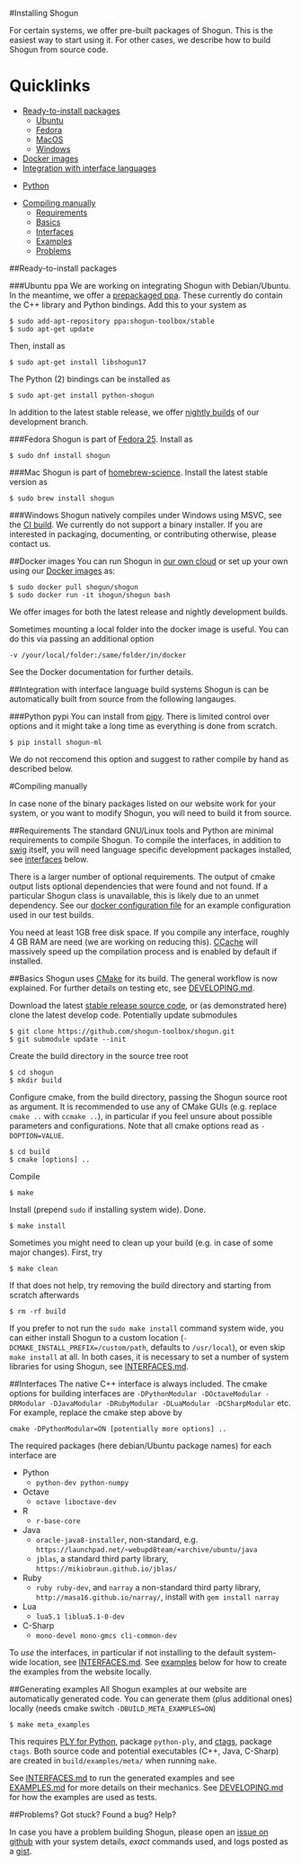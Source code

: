 #Installing Shogun

For certain systems, we offer pre-built packages of Shogun. This is the easiest
way to start using it. For other cases, we describe how to build Shogun from source code.


# Quicklinks
 * [Ready-to-install packages](#binaries)
   - [Ubuntu](#ubuntu)
   - [Fedora](#fedora)
   - [MacOS](#mac)
   - [Windows](#windows)
 * [Docker images](#docker)
 * [Integration with interface languages](#language)
  - [Python](#pipy)
 * [Compiling manually](#manual)
   - [Requirements](#manual-requirements)
   - [Basics](#manual-basics)
   - [Interfaces](#manual-interfaces)
   - [Examples](#manual-examples)
   - [Problems](#manual-problems)
   


##Ready-to-install packages <a name="binaries"></a>

###Ubuntu ppa <a name="ubuntu"></a>
We are working on integrating Shogun with Debian/Ubuntu. In the meantime, we offer a
[prepackaged ppa](https://launchpad.net/~shogun-toolbox/+archive/ubuntu/stable).
These currently do contain the C++ library and Python bindings.
Add this to your system as
    
    $ sudo add-apt-repository ppa:shogun-toolbox/stable
    $ sudo apt-get update
    
Then, install as

    $ sudo apt-get install libshogun17

The Python (2) bindings can be installed as

    $ sudo apt-get install python-shogun

In addition to the latest stable release, we offer [nightly builds](https://launchpad.net/~shogun-toolbox/+archive/ubuntu/nightly) of our
development branch.

###Fedora <a name="fedora"></a>
Shogun is part of [Fedora 25](https://admin.fedoraproject.org/pkgdb/package/rpms/shogun/).
Install as

    $ sudo dnf install shogun
    
    
###Mac <a name="mac"></a>
Shogun is part of [homebrew-science](https://github.com/Homebrew/homebrew-science). Install the latest stable version as

    $ sudo brew install shogun

###Windows <a name="windows"></a>
Shogun natively compiles under Windows using MSVC, see the [CI build](https://ci.appveyor.com/project/vigsterkr/shogun). We currently do not support a binary
installer. If you are interested in packaging, documenting, or contributing otherwise, please contact us.

##Docker images <a name="docker"></a>
You can run Shogun in [our own cloud](cloud.shogun.ml) or set up your own using our
[Docker images](https://hub.docker.com/r/shogun/shogun-dev/) as:

    $ sudo docker pull shogun/shogun
    $ sudo docker run -it shogun/shogun bash
    
We offer images for both the latest release and nightly development builds.
    
Sometimes mounting a local folder into the docker image is useful. 
You can do this via passing an additional option

```
-v /your/local/folder:/same/folder/in/docker
```

See the Docker documentation for further details.


##Integration with interface language build systems <a name="language"></a>
Shogun is can be automatically built from source from the following langauges.

###Python pypi <a name="pypi"></a>
You can install from [pipy](https://pypi.python.org/pypi/shogun-ml/). There is limited control over options and it might take a long time as everything is done from scratch.

    $ pip install shogun-ml
    
We do not reccomend this option and suggest to rather compile by hand as described below.


#Compiling manually <a name="manual"></a>

In case none of the binary packages listed on our website work for your system, or you want to modify Shogun, you will need to build it from source.

##Requirements <a name="manual-requirements"></a>
The standard GNU/Linux tools and Python are minimal requirements to compile Shogun.
To compile the interfaces, in addition to [swig](http://www.swig.org/) itself, you will need language specific development packages installed, see [interfaces](#manual-interfaces) below.

There is a larger number of optional requirements. The output of cmake output lists
optional dependencies that were found and not found.
If a particular Shogun class is unavailable, this is likely due to an unmet dependency.
See our [docker configuration file](https://github.com/shogun-toolbox/shogun/blob/develop/configs/shogun/Dockerfile) for an example configuration used in our test builds.

You need at least 1GB free disk space. If you compile any interface, roughly 4 GB RAM are need (we are working on reducing this). [CCache](https://ccache.samba.org/) will massively speed up the compilation process and is enabled by default if installed.

##Basics <a name="manual-basics"></a>
Shogun uses [CMake](https://cmake.org/) for its build. The general workflow is now explained. For further details on testing etc, see [DEVELOPING.md](DEVELOPING.md).

Download the latest [stable release source code](https://github.com/shogun-toolbox/shogun/releases/latest), or (as demonstrated here) clone the latest develop code. Potentially update submodules

    $ git clone https://github.com/shogun-toolbox/shogun.git
    $ git submodule update --init
    
Create the build directory in the source tree root

    $ cd shogun
    $ mkdir build
    
Configure cmake, from the build directory, passing the Shogun source root as argument.
It is recommended to use any of CMake GUIs (e.g. replace `cmake ..` with `ccmake ..`),
in particular if you feel unsure about possible parameters and configurations.
Note that all cmake options read as `-DOPTION=VALUE`.

    $ cd build
    $ cmake [options] ..
    
Compile

    $ make

    
Install (prepend `sudo` if installing system wide). Done.

    $ make install

Sometimes you might need to clean up your build (e.g. in case of some major
changes). First, try

    $ make clean

If that does not help, try removing the build directory and starting from scratch afterwards

    $ rm -rf build

If you prefer to not run the `sudo make install` command system wide, you can
either install Shogun to a custom location (`-DCMAKE_INSTALL_PREFIX=/custom/path`, defaults to `/usr/local`), or even skip `make install` at all.
In both cases, it is necessary to set a number of system libraries for using Shogun,
see [INTERFACES.md](INTERFACES.md).

##Interfaces <a name="manual-interfaces"></a>
The native C++ interface is always included.
The cmake options for building interfaces are `-DPythonModular -DOctaveModular -DRModular -DJavaModular -DRubyModular -DLuaModular -DCSharpModular` etc. For example, replace the cmake step above by
```
cmake -DPythonModular=ON [potentially more options] ..
```

The required packages (here debian/Ubuntu package names) for each interface are
 * Python
   - `python-dev python-numpy`
 * Octave
   - `octave liboctave-dev`
 * R
   - `r-base-core`
 * Java
   - `oracle-java8-installer`, non-standard, e.g. `https://launchpad.net/~webupd8team/+archive/ubuntu/java`
   - `jblas`, a standard third party library, `https://mikiobraun.github.io/jblas/`
 * Ruby
   - `ruby ruby-dev`, and `narray` a non-standard third party library, `http://masa16.github.io/narray/`, install with `gem install narray`
 * Lua
   - `lua5.1 liblua5.1-0-dev`
 * C-Sharp
   - `mono-devel mono-gmcs cli-common-dev`

To *use* the interfaces, in particular if not installing to the default system-wide location, see [INTERFACES.md](INTERFACES.md).
See [examples](#manual-examples) below for how to create the examples from the website locally.

##Generating examples <a name="manual-examples"></a>
All Shogun examples at our website are automatically generated code. You can
generate them (plus additional ones) locally (needs cmake switch `-DBUILD_META_EXAMPLES=ON`)

    $ make meta_examples

This requires [PLY for Python](https://pypi.python.org/pypi/ply), package `python-ply`, and [ctags](http://ctags.sourceforge.net/), package `ctags`. Both source code and potential executables (C++, Java, C-Sharp) are created in `build/examples/meta/` when running
`make`.

See [INTERFACES.md](INTERFACES.md) to run the generated examples and see [EXAMPLES.md](EXAMPLES.md) for more details on their mechanics. See [DEVELOPING.md](DEVELOPING.md) for how the examples are used as tests.

##Problems? Got stuck? Found a bug? Help?  <a name="manual-problems"></a>

In case you have a problem building Shogun, please open an [issue on github](https://github.com/shogun-toolbox/shogun/issues) with your system details, *exact* commands used, and logs posted as a [gist](https://gist.github.com/).
